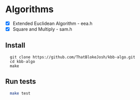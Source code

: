 # Algorithms

- [x] Extended Euclidean Algorithm - eea.h
- [x] Square and Multiply - sam.h
## Install
```
  git clone https://github.com/ThatBlokeJosh/kbb-algo.git
  cd kbb-algo
  make
```

## Run tests
```bash
  make test
```
